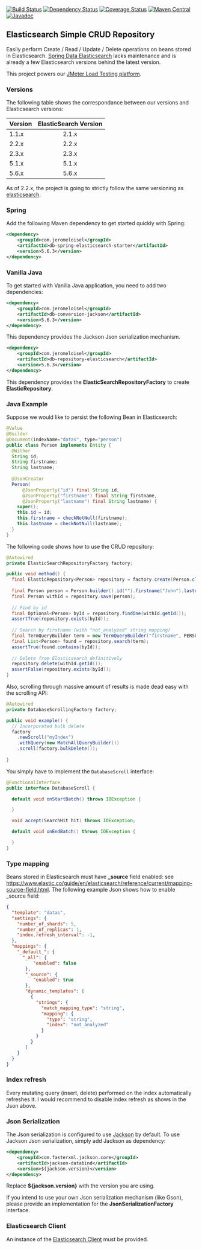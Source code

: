 [![Build Status](https://travis-ci.org/jloisel/elastic-crud.svg)](https://travis-ci.org/jloisel/elastic-crud)
[![Dependency Status](https://www.versioneye.com/user/projects/568d2e269c1b98002b000030/badge.svg?style=flat)](https://www.versioneye.com/user/projects/568d2e269c1b98002b000030)
[![Coverage Status](https://coveralls.io/repos/jloisel/elastic-crud/badge.svg?branch=master&service=github)](https://coveralls.io/github/jloisel/elastic-crud?branch=master)
[![Maven Central](https://maven-badges.herokuapp.com/maven-central/com.jeromeloisel/db-spring-elasticsearch-starter/badge.svg)](https://maven-badges.herokuapp.com/maven-central/com.jeromeloisel/db-spring-elasticsearch-starter)
[![Javadoc](https://javadoc-emblem.rhcloud.com/doc/com.jcabi/jcabi-email/badge.svg)](http://www.javadoc.io/doc/com.jeromeloisel/elastic-crud)

## Elasticsearch Simple CRUD Repository

Easily perform Create / Read / Update / Delete operations on beans stored in Elasticsearch. [Spring Data Elasticsearch](https://github.com/spring-projects/spring-data-elasticsearch) lacks maintenance and is already a few Elasticsearch versions behind the latest version.

This project powers our [JMeter Load Testing platform](https://octoperf.com).

### Versions

The following table shows the correspondance between our versions and Elasticsearch versions:

| Version       | ElasticSearch Version |
| ------------- |:---------------------:|
| 1.1.x      | 2.1.x |
| 2.2.x      | 2.2.x |
| 2.3.x      | 2.3.x |
| 5.1.x      | 5.1.x |
| 5.6.x      | 5.6.x |

As of 2.2.x, the project is going to strictly follow the same versioning as [elasticsearch](https://github.com/elastic/elasticsearch).

### Spring

Add the following Maven dependency to get started quickly with Spring:

```xml
<dependency>
    <groupId>com.jeromeloisel</groupId>
    <artifactId>db-spring-elasticsearch-starter</artifactId>
    <version>5.6.3</version>
</dependency>
```
### Vanilla Java

To get started with Vanilla Java application, you need to add two dependencies:

```xml
<dependency>
    <groupId>com.jeromeloisel</groupId>
    <artifactId>db-conversion-jackson</artifactId>
    <version>5.6.3</version>
</dependency>
```
This dependency provides the Jackson Json serialization mechanism.

```xml
<dependency>
    <groupId>com.jeromeloisel</groupId>
    <artifactId>db-repository-elasticsearch</artifactId>
    <version>5.6.3</version>
</dependency>
```

This dependency provides the **ElasticSearchRepositoryFactory** to create **ElasticRepository**.

### Java Example

Suppose we would like to persist the following Bean in Elasticsearch:

```java
@Value
@Builder
@Document(indexName="datas", type="person")
public class Person implements Entity {
  @Wither
  String id;
  String firstname;
  String lastname;
  
  @JsonCreator
  Person(
      @JsonProperty("id") final String id, 
      @JsonProperty("firstname") final String firstname, 
      @JsonProperty("lastname") final String lastname) {
    super();
    this.id = id;
    this.firstname = checkNotNull(firstname);
    this.lastname = checkNotNull(lastname);
  }
} 
```

The following code shows how to use the CRUD repository:

```java
@Autowired
private ElasticSearchRepositoryFactory factory;

public void method() {
  final ElasticRepository<Person> repository = factory.create(Person.class);
  
  final Person person = Person.builder().id("").firstname("John").lastname("Smith").build();
  final Person withId = repository.save(person);
  
  // Find by id
  final Optional<Person> byId = repository.findOne(withId.getId());
  assertTrue(repository.exists(byId));
  
  // Search by firstname (with "not_analyzed" string mapping)
  final TermQueryBuilder term = new TermQueryBuilder("firstname", PERSON.getFirstname());
  final List<Person> found = repository.search(term);
  assertTrue(found.contains(byId));
  
  // Delete from Elasticsearch definitively
  repository.delete(withId.getId());
  assertFalse(repository.exists(byId));
}
```

Also, scrolling through massive amount of results is made dead easy with the scrolling API:
```java
@Autowired
private DatabaseScrollingFactory factory;

public void example() {
  // Incorporated bulk delete
  factory
    .newScroll("myIndex")
    .withQuery(new MatchAllQueryBuilder())
    .scroll(factory.bulkDelete());
  
}
```
You simply have to implement the `DatabaseScroll` interface:

```java
@FunctionalInterface
public interface DatabaseScroll {

  default void onStartBatch() throws IOException {

  }

  void accept(SearchHit hit) throws IOException;

  default void onEndBatch() throws IOException {

  }
}

```

### Type mapping

Beans stored in Elasticsearch must have **_source** field enabled: see https://www.elastic.co/guide/en/elasticsearch/reference/current/mapping-source-field.html. The following example Json shows how to enable _source field:

```json
{
  "template": "datas",
  "settings": {
    "number_of_shards": 5,
    "number_of_replicas": 1,
    "index.refresh_interval": -1,
  },
  "mappings": {
    "_default_": {
      "_all": {
          "enabled": false
       },
       "_source": {
          "enabled": true
       },
       "dynamic_templates": [
         {
           "strings": {
             "match_mapping_type": "string",
             "mapping": {
               "type": "string",
               "index": "not_analyzed"
             }
           }
         }
       ]
    }
  }
}
```

### Index refresh

Every mutating query (insert, delete) performed on the index automatically refreshes it. I would recommend to disable index refresh as shows in the Json above.

### Json Serialization

The Json serialization is configured to use [Jackson](https://github.com/FasterXML/jackson) by default. To use Jackson Json serialization, simply add Jackson as dependency:

```xml
<dependency>
	<groupId>com.fasterxml.jackson.core</groupId>
	<artifactId>jackson-databind</artifactId>
	<version>${jackson.version}</version>
</dependency>
```

Replace **${jackson.version}** with the version you are using.

If you intend to use your own Json serialization mechanism (like Gson), please provide an implementation for the **JsonSerializationFactory** interface.

### Elasticsearch Client

An instance of the [Elasticsearch Client](https://www.elastic.co/guide/en/elasticsearch/client/java-api/current/client.html) must be provided.
